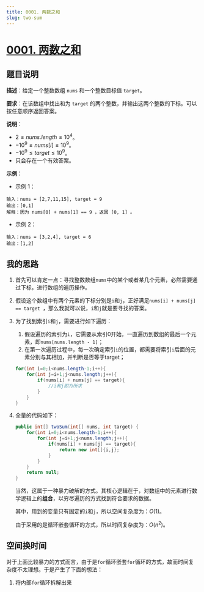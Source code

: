 ```yaml
---
title: 0001. 两数之和
slug: two-sum
---
```


# [0001. 两数之和](https://leetcode.cn/problems/two-sum/)

## 题目说明

**描述**：给定一个整数数组 `nums` 和一个整数目标值 `target`。

**要求**：在该数组中找出和为 `target` 的两个整数，并输出这两个整数的下标。可以按任意顺序返回答案。

**说明**：

- $2 \le nums.length \le 10^4$。
- $-10^9 \le nums[i] \le 10^9$。
- $-10^9 \le target \le 10^9$。
- 只会存在一个有效答案。

**示例**：

- 示例 1：

```text 
输入：nums = [2,7,11,15], target = 9
输出：[0,1]
解释：因为 nums[0] + nums[1] == 9 ，返回 [0, 1] 。
```

- 示例 2：

```text
输入：nums = [3,2,4], target = 6
输出：[1,2]
```

## 我的思路

1. 首先可以肯定一点：寻找整数数组`nums`中的某个或者某几个元素，必然需要通过下标，进行数组的遍历操作。

2. 假设这个数组中有两个元素的下标分别是`i`和`j`，正好满足`nums[i] + nums[j] == target `，那么我就可以说，`i`和`j`就是要寻找的答案。

3. 为了找到索引`i`和`j`，需要进行如下遍历：

   1. 假设遍历的索引为`i`，它需要从索引0开始，一直遍历到数组的最后一个元素，即`nums[nums.length - 1]`；
   2. 在第一次遍历过程中，每一次确定索引`i`的位置，都需要将索引`i`后面的元素分别与其相加，并判断是否等于target；

   ```java
   for(int i=0;i<nums.length-1;i++){
       for(int j=i+1;j<nums.length;j++){
           if(nums[i] + nums[j] == target){
               //i和j即为所求
           }
       }
   }
   ```

4. 全量的代码如下：

   ```java
   public int[] twoSum(int[] nums, int target) {
       for(int i=0;i<nums.length-1;i++){
           for(int j=i+1;j<nums.length;j++){
               if(nums[i] + nums[j] == target){
                   return new int[]{i,j};
               }
           }
       }
       return null;
   }
   ```

   当然，这属于一种暴力破解的方式。其核心逻辑在于，对数组中的元素进行数学逻辑上的**组合**，以穷尽遍历的方式找到符合要求的数据。
   
   其中，用到的变量只有固定的`i`和`j`，所以空间复杂度为：$O(1)$。
   
   由于采用的是循环嵌套循环的方式，所以时间复杂度为：$O(n^2)$。

## 空间换时间

对于上面比较暴力的方式而言，由于是`for`循环嵌套`for`循环的方式，故而时间复杂度不太理想。于是产生了下面的想法：

1. 将内部`for`循环拆解出来